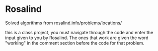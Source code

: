 # Rosalind
Solved algorithms from rosalind.info/problems/locations/



this is a class project, you must navigate through the code and enter the input given to you by Rosalind. The ones that work
are given the word "working" in the comment section before the code for that problem. 
